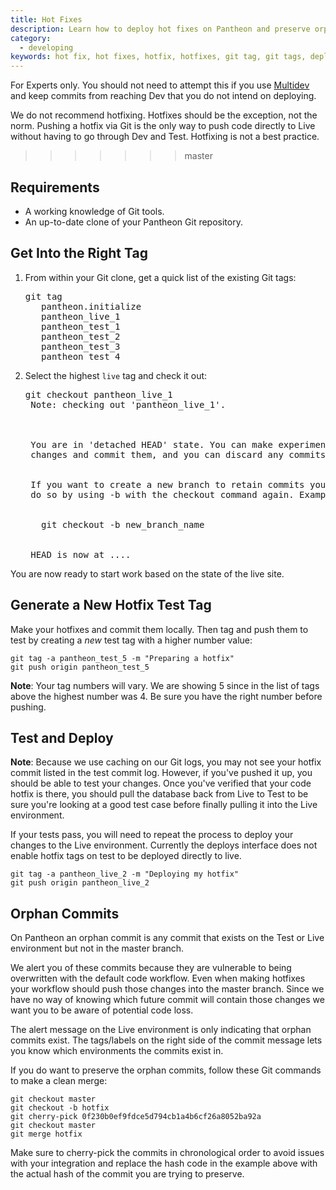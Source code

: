 ```yaml
---
title: Hot Fixes
description: Learn how to deploy hot fixes on Pantheon and preserve orphan commits.
category:
  - developing
keywords: hot fix, hot fixes, hotfix, hotfixes, git tag, git tags, deploy hotfix, deploy hot fix, quick fix, orphan commit, orphan commits, test hot fix, deploy hot fix, test hotfix, deploy hotfix
---
```

For Experts only. You should not need to attempt this if you use [Multidev](/docs/articles/sites/multidev) and keep commits from reaching Dev that you do not intend on deploying.

We do not recommend hotfixing. Hotfixes should be the exception, not the norm. Pushing a hotfix via Git is the only way to push code directly to Live without having to go through Dev and Test. Hotfixing is not a best practice.
>>>>>>> master

## Requirements

- A working knowledge of Git tools.
- An up-to-date clone of your Pantheon Git repository.

## Get Into the Right Tag

1. From within your Git clone, get a quick list of the existing Git tags:<br />

      <pre code>git tag
      pantheon.initialize
      pantheon_live_1
      pantheon_test_1
      pantheon_test_2
      pantheon_test_3
      pantheon_test_4</pre code>


2. Select the highest `live` tag and check it out:

      <pre code>git checkout pantheon_live_1
    Note: checking out 'pantheon_live_1'.



    You are in 'detached HEAD' state. You can make experimental
    changes and commit them, and you can discard any commits you make without impacting any branches by performing another checkout.


    If you want to create a new branch to retain commits you create, you can
    do so by using -b with the checkout command again. Example:


      git checkout -b new_branch_name


    HEAD is now at ....</pre code>

You are now ready to start work based on the state of the live site.

## Generate a New Hotfix Test Tag

Make your hotfixes and commit them locally. Then tag and push them to test by creating a _new_ test tag with a higher number value:

    git tag -a pantheon_test_5 -m "Preparing a hotfix"
    git push origin pantheon_test_5

<div class="alert alert-info" role="alert">
<strong>Note</strong>: Your tag numbers will vary. We are showing 5 since in the list of tags above the highest number was 4. Be sure you have the right number before pushing.</div>

## Test and Deploy

<div class="alert alert-warning" role="alert">
<strong>Note</strong>: Because we use caching on our Git logs, you may not see your hotfix commit listed in the test commit log. However, if you've pushed it up, you should be able to test your changes. Once you've verified that your code hotfix is there, you should pull the database back from Live to Test to be sure you're looking at a good test case before finally pulling it into the Live environment.</div>

If your tests pass, you will need to repeat the process to deploy your changes to the Live environment. Currently the deploys interface does not enable hotfix tags on test to be deployed directly to live.

    git tag -a pantheon_live_2 -m "Deploying my hotfix"
    git push origin pantheon_live_2

## Orphan Commits

On Pantheon an orphan commit is any commit that exists on the Test or Live environment but not in the master branch.

We alert you of these commits because they are vulnerable to being overwritten with the default code workflow. Even when making hotfixes your workflow should push those changes into the master branch. Since we have no way of knowing which future commit will contain those changes we want you to be aware of potential code loss.

The alert message on the Live environment is only indicating that orphan commits exist. The tags/labels on the right side of the commit message lets you know which environments the commits exist in.

If you do want to preserve the orphan commits, follow these Git commands to make a clean merge:

    git checkout master
    git checkout -b hotfix
    git cherry-pick 0f230b0ef9fdce5d794cb1a4b6cf26a8052ba92a
    git checkout master
    git merge hotfix

Make sure to cherry-pick the commits in chronological order to avoid issues with your integration and replace the hash code in the example above with the actual hash of the commit you are trying to preserve.
